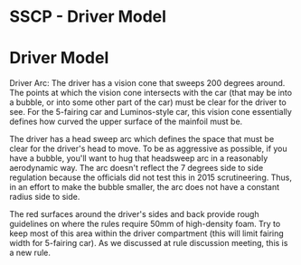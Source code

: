 # SSCP - Driver Model

# Driver Model

Driver Arc: The driver has a vision cone that sweeps 200 degrees around. The points at which the vision cone intersects with the car (that may be into a bubble, or into some other part of the car) must be clear for the driver to see. For the 5-fairing car and Luminos-style car, this vision cone essentially defines how curved the upper surface of the mainfoil must be.

The driver has a head sweep arc which defines the space that must be clear for the driver's head to move. To be as aggressive as possible, if you have a bubble, you'll want to hug that headsweep arc in a reasonably aerodynamic way. The arc doesn't reflect the 7 degrees side to side regulation because the officials did not test this in 2015 scrutineering. Thus, in an effort to make the bubble smaller, the arc does not have a constant radius side to side.

The red surfaces around the driver's sides and back provide rough guidelines on where the rules require 50mm of high-density foam. Try to keep most of this area within the driver compartment (this will limit fairing width for 5-fairing car). As we discussed at rule discussion meeting, this is a new rule.

